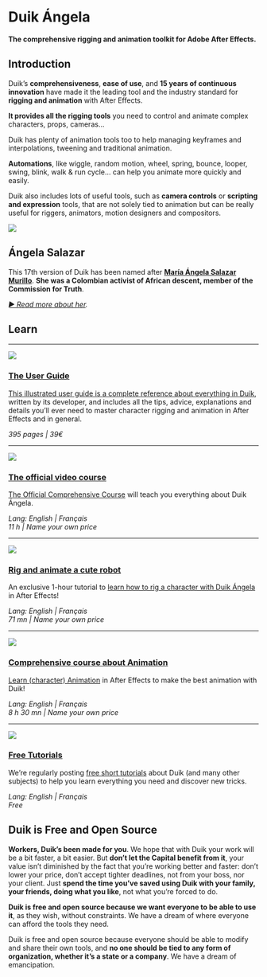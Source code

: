 # Duik Ángela

**The comprehensive rigging and animation toolkit for Adobe After Effects.**

## Introduction

Duik’s **comprehensiveness**, **ease of use**, and **15 years of continuous innovation** have made it the leading tool and the industry standard for **rigging and animation** with After Effects.

**It provides all the rigging tools** you need to control and animate complex characters, props, cameras…

Duik has plenty of animation tools too to help managing keyframes and interpolations, tweening and traditional animation.

**Automations**, like wiggle, random motion, wheel, spring, bounce, looper, swing, blink, walk & run cycle… can help you animate more quickly and easily.

Duik also includes lots of useful tools, such as **camera controls** or **scripting and expression** tools, that are not solely tied to animation but can be really useful for riggers, animators, motion designers and compositors.

![](https://rxlaboratory.org/wp-content/uploads/angela.jpeg)

## Ángela Salazar

This 17th version of Duik has been named after **[María Ángela Salazar Murillo](http://duik.rxlab.guide/Angela/angela.html)**. **She was a Colombian activist of African descent, member of the Commission for Truth**.

*[► Read more about her](http://duik.rxlab.guide/Angela/angela.html).*

## Learn

---

[![](https://rxlaboratory.org/wp-content/uploads/DSC4328-1024x1024.jpg)](https://rxlaboratorio.org/product/duik-angela-user-guide/)

### [The User Guide](https://rxlaboratorio.org/product/duik-angela-user-guide/)

[This illustrated user guide is a complete reference about every­thing in Duik](https://rxlaboratorio.org/product/duik-angela-user-guide/), written by its developer, and includes all the tips, advice, explanations and details you’ll ever need to master character rigging and animation in After Effects and in general.

*395 pages | 39€*

---

[![](https://rxlaboratory.org/wp-content/uploads/banner_en-1024x455.jpg)](https://rxlaboratorio.org/rx-tutorial/duik-17/)

### [The official video course](https://rxlaboratorio.org/rx-tutorial/duik-17/)

[The Official Comprehensive Course](https://rxlaboratorio.org/rx-tutorial/duik-17/) will teach you everything about Duik Ángela.

*Lang: English | Français*  
*11 h | Name your own price*

---

[![](https://rxlaboratory.org/wp-content/uploads/banner_cute_robot-1024x455.jpg)](https://rxlaboratorio.org/rx-tutorial/duik-cute-robot/)

### [Rig and animate a cute robot](https://rxlaboratorio.org/rx-tutorial/duik-cute-robot/)

An exclusive 1-hour tutorial to [learn how to rig a character with Duik Ángela](https://rxlaboratorio.org/rx-tutorial/duik-cute-robot/) in After Effects!

*Lang: English | Français*  
*71 mn | Name your own price*

---

[![](https://rxlaboratory.org/wp-content/uploads/Thumbnail_rect-1024x455.jpg)](https://rxlaboratorio.org/rx-tutorial/tutorial-the-comprehensive-course-about-animation-with-after-effects/)

### [Comprehensive course about Animation](https://rxlaboratorio.org/rx-tutorial/tutorial-the-comprehensive-course-about-animation-with-after-effects/)

[Learn (character) Animation](https://rxlaboratorio.org/rx-tutorial/tutorial-the-comprehensive-course-about-animation-with-after-effects/) in After Effects to make the best animation with Duik!

*Lang: English | Français*  
*8 h 30 mn | Name your own price*

---

[![](https://rxlaboratory.org/wp-content/uploads/banner_10tuts-1024x455.jpg)](https://rxlaboratorio.org/tutorials/)

### [Free Tutorials](https://rxlaboratorio.org/tutorials/)

We’re regularly posting [free short tutorials](https://rxlaboratorio.org/tutorials/) about Duik (and many other subjects) to help you learn everything you need and discover new tricks.

*Lang: English | Français*  
*Free*

## Duik is Free and Open Source

**Workers, Duik’s been made for you**. We hope that with Duik your work will be a bit faster, a bit easier. But **don’t let the Capital benefit from it**, your value isn’t diminished by the fact that you’re working better and faster: don’t lower your price, don’t accept tighter deadlines, not from your boss, nor your client.
Just **spend the time you’ve saved using Duik with your family, your friends, doing what you like**, not what you’re forced to do.

**Duik is free and open source because we want everyone to be able to use it**, as they wish, without constraints. We have a dream of where everyone can afford the tools they need.

Duik is free and open source because everyone should be able to modify and share their own tools, and **no one should be tied to any form of organization, whether it’s a state or a company**. We have a dream of emancipation.

